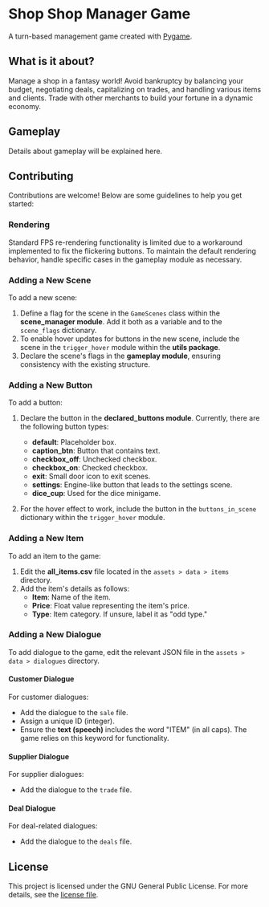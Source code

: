 # Shop Shop Manager Game

A turn-based management game created with [Pygame](https://github.com/pygame/pygame).

## What is it about?

Manage a shop in a fantasy world! Avoid bankruptcy by balancing your budget, negotiating deals, capitalizing on trades, and handling various items and clients. Trade with other merchants to build your fortune in a dynamic economy.

## Gameplay

Details about gameplay will be explained here.

## Contributing

Contributions are welcome! Below are some guidelines to help you get started:

### Rendering

Standard FPS re-rendering functionality is limited due to a workaround implemented to fix the flickering buttons. To maintain the default rendering behavior, handle specific cases in the gameplay module as necessary.

### Adding a New Scene

To add a new scene:

1. Define a flag for the scene in the `GameScenes` class within the **scene_manager module**. Add it both as a variable and to the `scene_flags` dictionary.
2. To enable hover updates for buttons in the new scene, include the scene in the `trigger_hover` module within the **utils package**.
3. Declare the scene's flags in the **gameplay module**, ensuring consistency with the existing structure.

### Adding a New Button

To add a button:

1. Declare the button in the **declared_buttons module**. Currently, there are the following button types:
   - **default**: Placeholder box.
   - **caption_btn**: Button that contains text.
   - **checkbox_off**: Unchecked checkbox.
   - **checkbox_on**: Checked checkbox.
   - **exit**: Small door icon to exit scenes.
   - **settings**: Engine-like button that leads to the settings scene.
   - **dice_cup**: Used for the dice minigame.

2. For the hover effect to work, include the button in the `buttons_in_scene` dictionary within the `trigger_hover` module.

### Adding a New Item

To add an item to the game:

1. Edit the **all_items.csv** file located in the `assets > data > items` directory.
2. Add the item's details as follows:
   - **Item**: Name of the item.
   - **Price**: Float value representing the item's price.
   - **Type**: Item category. If unsure, label it as "odd type."

### Adding a New Dialogue

To add dialogue to the game, edit the relevant JSON file in the `assets > data > dialogues` directory.

#### Customer Dialogue

For customer dialogues:
- Add the dialogue to the `sale` file.
- Assign a unique ID (integer).
- Ensure the **text (speech)** includes the word "ITEM" (in all caps). The game relies on this keyword for functionality.

#### Supplier Dialogue

For supplier dialogues:
- Add the dialogue to the `trade` file.

#### Deal Dialogue

For deal-related dialogues:
- Add the dialogue to the `deals` file.

## License

This project is licensed under the GNU General Public License. For more details, see the [license file](\LICENSE).
